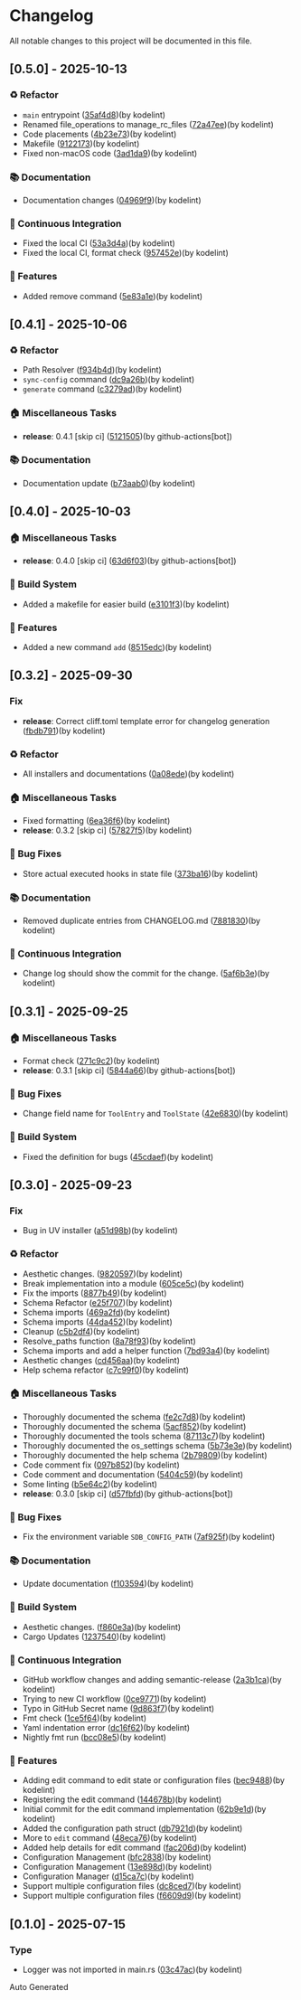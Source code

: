 # Changelog

All notable changes to this project will be documented in this file.

## [0.5.0] - 2025-10-13

### ♻️ Refactor

- `main` entrypoint ([35af4d8](https://github.com/kodelint/setup-devbox/commit/35af4d87e035bb9d910b27cad68dffc45a51c683))(by kodelint)
- Renamed file_operations to manage_rc_files ([72a47ee](https://github.com/kodelint/setup-devbox/commit/72a47ee998c7d837d593a43aa6e92a16cc166c38))(by kodelint)
- Code placements ([4b23e73](https://github.com/kodelint/setup-devbox/commit/4b23e73a6affb9a0ba7e4fc6fb7335449c0c8f56))(by kodelint)
- Makefile ([9122173](https://github.com/kodelint/setup-devbox/commit/9122173764fd45cb45382d5e651bad3392ca5238))(by kodelint)
- Fixed non-macOS code ([3ad1da9](https://github.com/kodelint/setup-devbox/commit/3ad1da9fc5e6e31aedd50550edd06ab7cbe50d5b))(by kodelint)

### 📚 Documentation

- Documentation changes ([04969f9](https://github.com/kodelint/setup-devbox/commit/04969f951a7c156e760ac8566cb57204ce5762fa))(by kodelint)

### 🔧 Continuous Integration

- Fixed the local CI ([53a3d4a](https://github.com/kodelint/setup-devbox/commit/53a3d4a7404f8f594a2aaa92174ce10bd37513ff))(by kodelint)
- Fixed the local CI, format check ([957452e](https://github.com/kodelint/setup-devbox/commit/957452ee73c41a4f5c2321631c3685d0d2bb9013))(by kodelint)

### 🚀 Features

- Added remove command ([5e83a1e](https://github.com/kodelint/setup-devbox/commit/5e83a1eed1b4f6cca0f0b6d6cc9786dbf71e85a5))(by kodelint)

## [0.4.1] - 2025-10-06

### ♻️ Refactor

- Path Resolver ([f934b4d](https://github.com/kodelint/setup-devbox/commit/f934b4d322a7af381496a65e45f214f427b07321))(by kodelint)
- `sync-config` command ([dc9a26b](https://github.com/kodelint/setup-devbox/commit/dc9a26b6f6025ae9559001147f603566ea09926b))(by kodelint)
- `generate` command ([c3279ad](https://github.com/kodelint/setup-devbox/commit/c3279adb47200cc0d2417dd74c4c93e6e026f5ca))(by kodelint)

### 🏠 Miscellaneous Tasks

- **release**: 0.4.1 [skip ci] ([5121505](https://github.com/kodelint/setup-devbox/commit/51215057d7de6e1f3bf6ed4a9896b3825fb26867))(by github-actions[bot])

### 📚 Documentation

- Documentation update ([b73aab0](https://github.com/kodelint/setup-devbox/commit/b73aab0d31033456df6a0786c75cd115b1aed30d))(by kodelint)

## [0.4.0] - 2025-10-03

### 🏠 Miscellaneous Tasks

- **release**: 0.4.0 [skip ci] ([63d6f03](https://github.com/kodelint/setup-devbox/commit/63d6f032c012b5cce67d17487eb21635e3a2f893))(by github-actions[bot])

### 🔧 Build System

- Added a makefile for easier build ([e3101f3](https://github.com/kodelint/setup-devbox/commit/e3101f307187d5d0035b385c3102bbd23535559d))(by kodelint)

### 🚀 Features

- Added a new command `add` ([8515edc](https://github.com/kodelint/setup-devbox/commit/8515edcc9582d3114fcdd547490d0113114b95b1))(by kodelint)

## [0.3.2] - 2025-09-30

### Fix

- **release**: Correct cliff.toml template error for changelog generation ([fbdb791](https://github.com/kodelint/setup-devbox/commit/fbdb7918d73d33306c181b7043203b442f5e041c))(by kodelint)

### ♻️ Refactor

- All installers and documentations ([0a08ede](https://github.com/kodelint/setup-devbox/commit/0a08edeaebc36a1c28b50a4c160ce075360e4394))(by kodelint)

### 🏠 Miscellaneous Tasks

- Fixed formatting ([6ea36f6](https://github.com/kodelint/setup-devbox/commit/6ea36f6cf066d866ae4fc2ffca5fa19e8fcdb4f2))(by kodelint)
- **release**: 0.3.2 [skip ci] ([57827f5](https://github.com/kodelint/setup-devbox/commit/57827f54b6f3f91e14eae05994ca49d2ca58c199))(by kodelint)

### 🐛 Bug Fixes

- Store actual executed hooks in state file ([373ba16](https://github.com/kodelint/setup-devbox/commit/373ba1600019f5a1b74fae689114b9d4be2a75cf))(by kodelint)

### 📚 Documentation

- Removed duplicate entries from CHANGELOG.md ([7881830](https://github.com/kodelint/setup-devbox/commit/7881830e80509d7940eafe2e6e2b798f1ad5f663))(by kodelint)

### 🔧 Continuous Integration

- Change log should show the commit for the change. ([5af6b3e](https://github.com/kodelint/setup-devbox/commit/5af6b3ef3d90aa173af68250986f5fc4bde7561c))(by kodelint)

## [0.3.1] - 2025-09-25

### 🏠 Miscellaneous Tasks

- Format check ([271c9c2](https://github.com/kodelint/setup-devbox/commit/271c9c29a2bc0e7d98d18a6f29779981979d71b8))(by kodelint)
- **release**: 0.3.1 [skip ci] ([5844a66](https://github.com/kodelint/setup-devbox/commit/5844a66342b79ebf725825432b9a1f246eebe396))(by github-actions[bot])

### 🐛 Bug Fixes

- Change field name for `ToolEntry` and `ToolState` ([42e6830](https://github.com/kodelint/setup-devbox/commit/42e683017df3e7e21c530425e61b990c06f6d9d0))(by kodelint)

### 🔧 Build System

- Fixed the definition for bugs ([45cdaef](https://github.com/kodelint/setup-devbox/commit/45cdaef531434fc715d9b7a1a94fb9553dc6d663))(by kodelint)

## [0.3.0] - 2025-09-23

### Fix

- Bug in UV installer ([a51d98b](https://github.com/kodelint/setup-devbox/commit/a51d98be5a593a2e9104e14180ab866ffd19ed1b))(by kodelint)

### ♻️ Refactor

- Aesthetic changes. ([9820597](https://github.com/kodelint/setup-devbox/commit/98205973ca4b8030f2d66f2030c157234d451458))(by kodelint)
- Break  implementation into a module ([605ce5c](https://github.com/kodelint/setup-devbox/commit/605ce5c470efd647a2f54048de3efbf3aa2e5a3e))(by kodelint)
- Fix the imports ([8877b49](https://github.com/kodelint/setup-devbox/commit/8877b49891a7100f4b1c5a37dc7a65c7798220f7))(by kodelint)
- Schema Refactor ([e25f707](https://github.com/kodelint/setup-devbox/commit/e25f707b0f5f82945a87615f24be2a4268e6e303))(by kodelint)
- Schema imports ([469a2fd](https://github.com/kodelint/setup-devbox/commit/469a2fd898991d7ba7081ac69def805445830616))(by kodelint)
- Schema imports ([44da452](https://github.com/kodelint/setup-devbox/commit/44da452b8e386ed1e6cecf52033b8b5f568f6901))(by kodelint)
- Cleanup ([c5b2df4](https://github.com/kodelint/setup-devbox/commit/c5b2df41c07ff6274db528517d503c4a77e26487))(by kodelint)
- Resolve_paths function ([8a78f93](https://github.com/kodelint/setup-devbox/commit/8a78f93b3311a9a2fb806cb96361231c3981b32f))(by kodelint)
- Schema imports and add a helper function ([7bd93a4](https://github.com/kodelint/setup-devbox/commit/7bd93a44d48655b6c09d848ce501cecbfd546b35))(by kodelint)
- Aesthetic changes ([cd456aa](https://github.com/kodelint/setup-devbox/commit/cd456aa1cfe7eff5414fcdde625a7e37c730258d))(by kodelint)
- Help schema refactor ([c7c99f0](https://github.com/kodelint/setup-devbox/commit/c7c99f032169c43f0cc36bb7daf4022c8c0440aa))(by kodelint)

### 🏠 Miscellaneous Tasks

- Thoroughly documented the schema ([fe2c7d8](https://github.com/kodelint/setup-devbox/commit/fe2c7d8ca811299ba105b634c319c2e459bfe753))(by kodelint)
- Thoroughly documented the schema ([5acf852](https://github.com/kodelint/setup-devbox/commit/5acf852cac754438633fc35476b0a7188a6be7bf))(by kodelint)
- Thoroughly documented the tools schema ([87113c7](https://github.com/kodelint/setup-devbox/commit/87113c7b0a9727eba9eb7ca72468ad22a18b24f7))(by kodelint)
- Thoroughly documented the os_settings schema ([5b73e3e](https://github.com/kodelint/setup-devbox/commit/5b73e3ee2a30cc770ff844ca39bdbd7558dc3a2a))(by kodelint)
- Thoroughly documented the help schema ([2b79809](https://github.com/kodelint/setup-devbox/commit/2b798096ab876b5450b6e7e3f0709f0eeca5cc9a))(by kodelint)
- Code comment fix ([097b852](https://github.com/kodelint/setup-devbox/commit/097b852f4696fcefd96cbd00a4dd3e620be4af17))(by kodelint)
- Code comment and documentation ([5404c59](https://github.com/kodelint/setup-devbox/commit/5404c59ec89150f2e87541447bbe93d2be318338))(by kodelint)
- Some linting ([b5e64c2](https://github.com/kodelint/setup-devbox/commit/b5e64c2dc6cc04272ef7ec79c919553ed2fb0256))(by kodelint)
- **release**: 0.3.0 [skip ci] ([d57fbfd](https://github.com/kodelint/setup-devbox/commit/d57fbfd544be0701dede46503bc09cd15337b3f1))(by github-actions[bot])

### 🐛 Bug Fixes

- Fix the environment variable `SDB_CONFIG_PATH` ([7af925f](https://github.com/kodelint/setup-devbox/commit/7af925f4d8cd7424d5006f380e106a2b9da16158))(by kodelint)

### 📚 Documentation

- Update documentation ([f103594](https://github.com/kodelint/setup-devbox/commit/f10359440c52f063b3ef2502a21551ce613de7d3))(by kodelint)

### 🔧 Build System

- Aesthetic changes. ([f860e3a](https://github.com/kodelint/setup-devbox/commit/f860e3ab04b8063fec987cf97d8cb2a8a5496e76))(by kodelint)
- Cargo Updates ([1237540](https://github.com/kodelint/setup-devbox/commit/12375405acae37d0ecc79618c4f1130ee44729c1))(by kodelint)

### 🔧 Continuous Integration

- GitHub workflow changes and adding semantic-release ([2a3b1ca](https://github.com/kodelint/setup-devbox/commit/2a3b1ca5aa8c7f755dbe32c35a6427ab5612f9be))(by kodelint)
- Trying to new CI workflow ([0ce9771](https://github.com/kodelint/setup-devbox/commit/0ce97717ee5f7f57c9398c814d92d534bdb4a6c8))(by kodelint)
- Typo in GitHub Secret name ([9d863f7](https://github.com/kodelint/setup-devbox/commit/9d863f7daf242fbae083397ee549fada03dc99d7))(by kodelint)
- Fmt check ([1ce5f64](https://github.com/kodelint/setup-devbox/commit/1ce5f64802e5f22dacd39fc0bd2a1ef198423191))(by kodelint)
- Yaml indentation error ([dc16f62](https://github.com/kodelint/setup-devbox/commit/dc16f62d074932ad1155fa9ad104cefbf76efe92))(by kodelint)
- Nightly fmt run ([bcc08e5](https://github.com/kodelint/setup-devbox/commit/bcc08e5947b37a52093de78fcafb10630d6bdcdf))(by kodelint)

### 🚀 Features

- Adding edit command to edit state or configuration files ([bec9488](https://github.com/kodelint/setup-devbox/commit/bec9488577143c9c003d7193cc85743bb4221fa9))(by kodelint)
- Registering the edit command ([144678b](https://github.com/kodelint/setup-devbox/commit/144678be600a536d70e96a1743ed8a3fec5f34af))(by kodelint)
- Initial commit for the edit command implementation ([62b9e1d](https://github.com/kodelint/setup-devbox/commit/62b9e1d6cfe8ec80fd8bbc8483504aa004e02e2a))(by kodelint)
- Added the configuration path struct ([db7921d](https://github.com/kodelint/setup-devbox/commit/db7921d1247f80b1593fc6d71b3d0271c28d6b2a))(by kodelint)
- More to `edit` command ([48eca76](https://github.com/kodelint/setup-devbox/commit/48eca7654b0ba58d92f86d4c9ccec7a81a50c05a))(by kodelint)
- Added help details for edit command ([fac206d](https://github.com/kodelint/setup-devbox/commit/fac206d6399d24f01a5cf90eb33a657fcea084d1))(by kodelint)
- Configuration Management ([bfc2838](https://github.com/kodelint/setup-devbox/commit/bfc28389e0041b72d892f083bae638d0229bc041))(by kodelint)
- Configuration Management ([13e898d](https://github.com/kodelint/setup-devbox/commit/13e898d94662b8d256735491781d44ed77bba140))(by kodelint)
- Configuration Manager ([d15ca7c](https://github.com/kodelint/setup-devbox/commit/d15ca7c9763158801afb4bdf5209d7c72111208e))(by kodelint)
- Support multiple configuration files ([dc8ced7](https://github.com/kodelint/setup-devbox/commit/dc8ced78afac92d5592043bd06272e63eb74c089))(by kodelint)
- Support multiple configuration files ([f6609d9](https://github.com/kodelint/setup-devbox/commit/f6609d98d297a0011859888f1098c1b1e8dbc304))(by kodelint)

## [0.1.0] - 2025-07-15

### Type

- Logger was not imported in main.rs ([03c47ac](https://github.com/kodelint/setup-devbox/commit/03c47ac4f75ef954a64c7b9fd81daafe560d5328))(by kodelint)

Auto Generated
